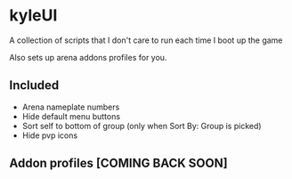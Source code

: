 # kyleUI

A collection of scripts that I don't care to run each time I boot up the game

Also sets up arena addons profiles for you.

## Included

* Arena nameplate numbers
* Hide default menu buttons
* Sort self to bottom of group (only when Sort By: Group is picked)
* Hide pvp icons

## Addon profiles [COMING BACK SOON]
